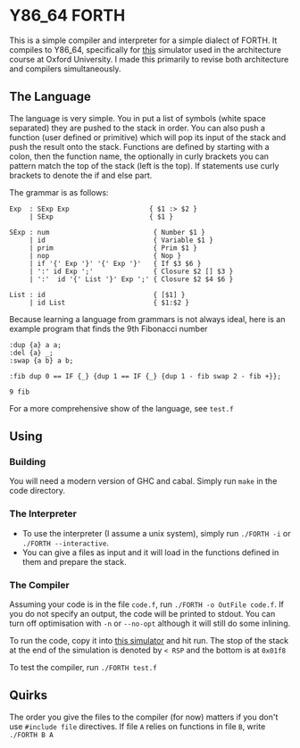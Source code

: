 # Y86_64 FORTH

This is a simple compiler and interpreter for a simple dialect of FORTH. It compiles to Y86\_64,
specifically for [this](http://www.cs.ox.ac.uk/people/alex.rogers/Y86-64/) simulator used in
the architecture course at Oxford University. I made this primarily to revise both architecture and
compilers simultaneously.

## The Language
The language is very simple. You in put a list of symbols (white space separated) they are pushed to the stack in order.
You can also push a function (user defined or primitive) which will pop its input of the stack and push the result onto
the stack. Functions are defined by starting with a colon, then the function name, the optionally in curly brackets
you can pattern match the top of the stack (left is the top). If statements use curly brackets to denote the if and else part.

The grammar is as follows:
```
Exp  : SExp Exp                    { $1 :> $2 }
     | SExp                        { $1 }

SExp : num                          { Number $1 }
     | id                           { Variable $1 }
     | prim                         { Prim $1 }
     | nop                          { Nop }
     | if '{' Exp '}' '{' Exp '}'   { If $3 $6 }
     | ':' id Exp ';'               { Closure $2 [] $3 }
     | ':'  id '{' List '}' Exp ';' { Closure $2 $4 $6 }

List : id                           { [$1] }
     | id List                      { $1:$2 }
```
Because learning a language from grammars is not always ideal, here is an example program that finds the
9th Fibonacci number
```forth
:dup {a} a a;
:del {a} _;
:swap {a b} a b;

:fib dup 0 == IF {_} {dup 1 == IF {_} {dup 1 - fib swap 2 - fib +}};

9 fib
```
For a more comprehensive show of the language, see `test.f`

## Using
### Building
You will need a modern version of GHC and cabal. Simply run `make` in the code directory.

### The Interpreter
- To use the interpreter (I assume a unix system), simply run `./FORTH -i` or `./FORTH --interactive`.
- You can give a files as input and it will load in the functions defined in them and prepare the stack.

### The Compiler
Assuming your code is in the file `code.f`, run `./FORTH -o OutFile code.f`. If you do not specify an output, the code
will be printed to stdout. You can turn off optimisation with `-n` or `--no-opt` although it will still do some inlining.

To run the code, copy it into
[this simulator](http://www.cs.ox.ac.uk/people/alex.rogers/Y86-64/) and hit run. The stop of the stack at the end of the
simulation is denoted by `< RSP` and the bottom is at `0x01f8`

To test the compiler, run `./FORTH test.f`

## Quirks
The order you give the files to the compiler (for now) matters if you don't use `#include file` directives.
If file `A` relies on functions in file `B`, write `./FORTH B A`
